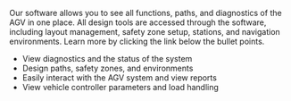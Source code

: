 Our software allows you to see all functions, paths, and diagnostics of the AGV in one place. All design tools are accessed through the software, including layout management, safety zone setup, stations, and navigation environments. Learn more by clicking the link below the bullet points.
+ View diagnostics and the status of the system
+ Design paths, safety zones, and environments
+ Easily interact with the AGV system and view reports
+ View vehicle controller parameters and load handling
